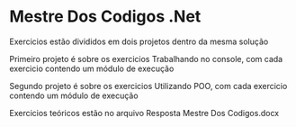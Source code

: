# Mestre Dos Codigos .Net



Exercicios estão divididos em dois projetos dentro da mesma solução

Primeiro projeto é sobre os exercicios Trabalhando no console, com cada exercicio contendo um módulo de execução

Segundo projeto é sobre os exercicios Utilizando POO, com cada exercicio contendo um módulo de execução

Exercicios teóricos estão no arquivo Resposta Mestre Dos Codigos.docx
